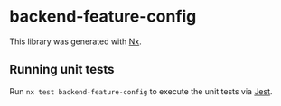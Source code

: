 # backend-feature-config

This library was generated with [Nx](https://nx.dev).

## Running unit tests

Run `nx test backend-feature-config` to execute the unit tests via [Jest](https://jestjs.io).
